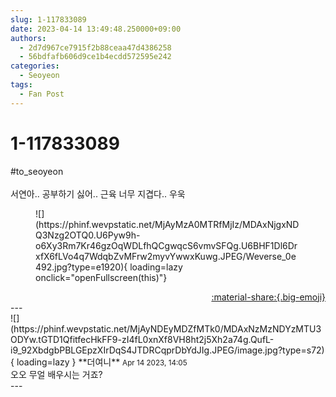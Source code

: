 ```yaml
---
slug: 1-117833089
date: 2023-04-14 13:49:48.250000+09:00
authors:
  - 2d7d967ce7915f2b88ceaa47d4386258
  - 56bdfafb606d9ce1b4ecdd572595e242
categories:
  - Seoyeon
tags:
  - Fan Post
---
```


# 1-117833089

<div class="post-container" markdown="1">
<div class="content-container md-sidebar__scrollwrap" markdown="1">

\#to_seoyeon <br><br>서연아.. 공부하기 싫어.. 근육 너무 지겹다.. 우욱
<figure markdown="1">
![](https://phinf.wevpstatic.net/MjAyMzA0MTRfMjIz/MDAxNjgxNDQ3Nzg2OTQ0.U6Pyw9h-o6Xy3Rm7Kr46gzOqWDLfhQCgwqcS6vmvSFQg.U6BHF1Dl6DrxfX6fLVo4q7WdqbZvMFrw2myvYwwxKuwg.JPEG/Weverse_0e492.jpg?type=e1920){ loading=lazy onclick="openFullscreen(this)"}
</figure>


</div>
</div>

<div style="text-align: right;" markdown="1">
<a href="https://weverse.io/fromis9/fanpost/1-117833089" style="text-align: right;">:material-share:{.big-emoji}</a>
</div>
---

<div class="comments-container md-sidebar__scrollwrap" markdown="1">
<div class="comment" markdown="1">
<div class='id-container' markdown="1">
![](https://phinf.wevpstatic.net/MjAyNDEyMDZfMTk0/MDAxNzMzNDYzMTU3ODYw.tGTD1QfitfecHkFF9-zI4fL0xnXf8VH8ht2j5Xh2a74g.QufL-i9_92XbdgbPBLGEpzXIrDqS4JTDRCqprDbYdJIg.JPEG/image.jpg?type=s72){ loading=lazy }
**<span class="artist">더여니</span>** <small>Apr 14 2023, 14:05</small><br>
</div>
<div class='comment-body' markdown="1">
오오 무얼 배우시는 거죠?
</div>
</div>
</div>
---

